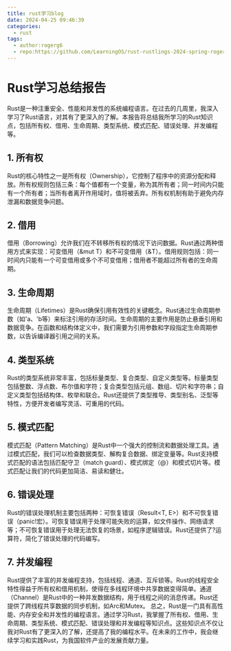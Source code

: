```yaml
---
title: rust学习blog
date: 2024-04-25 09:46:39
categories: 
  - rust
tags:
  - author:rogerg6
  - repo:https://github.com/LearningOS/rust-rustlings-2024-spring-rogerg6.git
---
```


# Rust学习总结报告
Rust是一种注重安全、性能和并发性的系统编程语言。在过去的几周里，我深入学习了Rust语言，对其有了更深入的了解。本报告将总结我所学习的Rust知识点，包括所有权、借用、生命周期、类型系统、模式匹配、错误处理、并发编程等。
## 1. 所有权
Rust的核心特性之一是所有权（Ownership），它控制了程序中的资源分配和释放。所有权规则包括三条：每个值都有一个变量，称为其所有者；同一时间内只能有一个所有者；当所有者离开作用域时，值将被丢弃。所有权机制有助于避免内存泄漏和数据竞争问题。
## 2. 借用
借用（Borrowing）允许我们在不转移所有权的情况下访问数据。Rust通过两种借用方式来实现：可变借用（&mut T）和不可变借用（&T）。借用规则包括：同一时间内只能有一个可变借用或多个不可变借用；借用者不能超过所有者的生命周期。
## 3. 生命周期
生命周期（Lifetimes）是Rust确保引用有效性的关键概念。Rust通过生命周期参数（如'a、'b等）来标注引用的存活时间。生命周期的主要作用是防止悬垂引用和数据竞争。在函数和结构体定义中，我们需要为引用参数和字段指定生命周期参数，以告诉编译器引用之间的关系。
## 4. 类型系统
Rust的类型系统非常丰富，包括标量类型、复合类型、自定义类型等。标量类型包括整数、浮点数、布尔值和字符；复合类型包括元组、数组、切片和字符串；自定义类型包括结构体、枚举和联合。Rust还提供了类型推导、类型别名、泛型等特性，方便开发者编写灵活、可重用的代码。
## 5. 模式匹配
模式匹配（Pattern Matching）是Rust中一个强大的控制流和数据处理工具。通过模式匹配，我们可以检查数据类型、解构复合数据、绑定变量等。Rust支持模式匹配的语法包括匹配守卫（match guard）、模式绑定（@）和模式切片等。模式匹配让我们的代码更加简洁、易读和健壮。
## 6. 错误处理
Rust的错误处理机制主要包括两种：可恢复错误（Result<T, E>）和不可恢复错误（panic!宏）。可恢复错误用于处理可能失败的运算，如文件操作、网络请求等；不可恢复错误用于处理无法恢复的场景，如程序逻辑错误。Rust还提供了?运算符，简化了错误处理的代码编写。
## 7. 并发编程
Rust提供了丰富的并发编程支持，包括线程、通道、互斥锁等。Rust的线程安全特性得益于所有权和借用机制，使得在多线程环境中共享数据变得简单。通道（Channel）是Rust中的一种并发数据结构，用于线程之间的消息传递。Rust还提供了跨线程共享数据的同步机制，如Arc<T>和Mutex<T>。
总之，Rust是一门具有高性能、内存安全和并发性的编程语言。通过学习Rust，我掌握了所有权、借用、生命周期、类型系统、模式匹配、错误处理和并发编程等知识点。这些知识点不仅让我对Rust有了更深入的了解，还提高了我的编程水平。在未来的工作中，我会继续学习和实践Rust，为我国软件产业的发展贡献力量。

